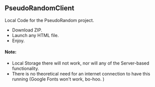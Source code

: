 ## PseudoRandomClient
Local Code for the PseudoRandom project.

* Download ZIP.
* Launch any HTML file.
* Enjoy.

#### Note: 
 * Local Storage there will not work, nor will any of the Server-based functionality.
 * There is no theoretical need for an internet connection to have this running (Google Fonts won't work, bo-hoo. )
